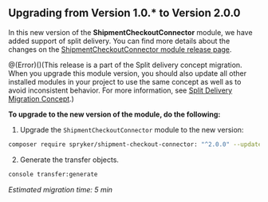 ## Upgrading from Version 1.0.* to Version 2.0.0

In this new version of the **ShipmentCheckoutConnector** module, we have added support of split delivery. You can find more details about the changes on the [ShipmentCheckoutConnector module release page](https://github.com/spryker/shipment-checkout-connector/releases).

@(Error)()(This release is a part of the Split delivery concept migration. When you upgrade this module version, you should also update all other installed modules in your project to use the same concept as well as to avoid inconsistent behavior. For more information, see [Split Delivery Migration Concept](https://documentation.spryker.com/v4/docs/split-delivery-concept).)

**To upgrade to the new version of the module, do the following:**
1. Upgrade the `ShipmentCheckoutConnector` module to the new version:

```bash
composer require spryker/shipment-сheckout-сonnector: "^2.0.0" --update-with-dependencies
```

2. Generate the transfer objects.

```bash
console transfer:generate
```

*Estimated migration time: 5 min*

<!-- Last review date: Sep 18, 2019 by Denys Sokolov, Yuliia Boiko-->